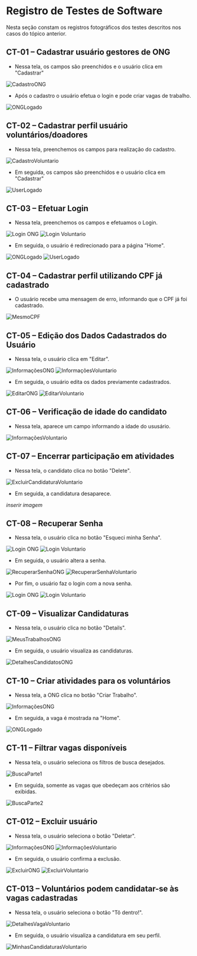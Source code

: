 # Registro de Testes de Software

Nesta seção constam os registros fotográficos dos testes descritos nos casos do tópico anterior.

## CT-01 – Cadastrar usuário gestores de ONG
- Nessa tela, os campos são preenchidos e o usuário clica em "Cadastrar"

![CadastroONG](https://user-images.githubusercontent.com/100412134/203559894-d784dade-8e0c-409b-82be-e0caa9b70cb0.png)

- Após o cadastro o usuário efetua o login e pode criar vagas de trabalho.

![ONGLogado](https://user-images.githubusercontent.com/100412134/203601884-cd9791ed-9563-44ef-9b3f-958a81caf043.png)

## CT-02 – Cadastrar perfil usuário voluntários/doadores
- Nessa tela, preenchemos os campos para realização do cadastro.

![CadastroVoluntario](https://user-images.githubusercontent.com/100412134/203559936-131848d8-b84c-483b-9426-9f309c7da295.png)

- Em seguida, os campos são preenchidos e o usuário clica em "Cadastrar"

![UserLogado](https://user-images.githubusercontent.com/100412134/203601933-1e6bfa55-7b72-4964-b216-c84fcce63958.png)

## CT-03 – Efetuar Login
- Nessa tela, preenchemos os campos e efetuamos o Login.

![Login ONG](https://user-images.githubusercontent.com/100412134/203559687-b4d54d47-a3d9-4904-9405-72d739050fa1.png)
![Login Voluntario](https://user-images.githubusercontent.com/100412134/203559744-5756f2a3-a5de-404c-b2d6-fda28e3d2093.png)

 - Em seguida, o usuário é redirecionado para a página "Home".

![ONGLogado](https://user-images.githubusercontent.com/100412134/203601884-cd9791ed-9563-44ef-9b3f-958a81caf043.png)
![UserLogado](https://user-images.githubusercontent.com/100412134/203601933-1e6bfa55-7b72-4964-b216-c84fcce63958.png)

## CT-04 – Cadastrar perfil utilizando CPF já cadastrado
- O usuário recebe uma mensagem de erro, informando que o CPF já foi cadastrado.

![MesmoCPF](https://user-images.githubusercontent.com/100412134/203601769-28af7794-cf68-4d52-86cd-a03b102d6462.png)

## CT-05 – Edição dos Dados Cadastrados do Usuário
- Nessa tela, o usuário clica em "Editar".

![InformaçõesONG](https://user-images.githubusercontent.com/100412134/203560202-fb3d9ed4-8aff-4a00-9416-0a120efae5e1.png)
![InformaçõesVoluntario](https://user-images.githubusercontent.com/100412134/203560275-cc27278a-4eb2-4273-83be-4f7c886e43d0.png)

- Em seguida, o usuário edita os dados previamente cadastrados.

![EditarONG](https://user-images.githubusercontent.com/100412134/203560430-cf9266a1-48ac-4002-86ad-5fbadd914584.png)
![EditarVoluntario](https://user-images.githubusercontent.com/100412134/203563696-53faf4af-87ec-4a36-9bea-3ebe8f344c4a.png)

## CT-06 – Verificação de idade do candidato
- Nessa tela, aparece um campo informando a idade do ususário.

![InformaçõesVoluntario](https://user-images.githubusercontent.com/100412134/203560275-cc27278a-4eb2-4273-83be-4f7c886e43d0.png)

## CT-07 – Encerrar participação em atividades
- Nessa tela, o candidato clica no botão "Delete".

![ExcluirCandidaturaVoluntario](https://user-images.githubusercontent.com/100412134/203561877-3b692983-d273-42bb-b07f-f2608679132b.png)

- Em seguida, a candidatura desaparece.

*inserir imagem*

## CT-08 – Recuperar Senha
- Nessa tela, o usuário clica no botão "Esqueci minha Senha".

![Login ONG](https://user-images.githubusercontent.com/100412134/203559687-b4d54d47-a3d9-4904-9405-72d739050fa1.png)
![Login Voluntario](https://user-images.githubusercontent.com/100412134/203559744-5756f2a3-a5de-404c-b2d6-fda28e3d2093.png)

- Em seguida, o usuário altera a senha.

![RecuperarSenhaONG](https://user-images.githubusercontent.com/100412134/203560094-79906b81-43c4-4e9a-b818-ae1abf9f3da7.png)
![RecuperarSenhaVoluntario](https://user-images.githubusercontent.com/100412134/203560140-550b99a2-3445-46dc-99f7-9cd89425a4d2.png)

- Por fim, o usuário faz o login com a nova senha.

![Login ONG](https://user-images.githubusercontent.com/100412134/203559687-b4d54d47-a3d9-4904-9405-72d739050fa1.png)
![Login Voluntario](https://user-images.githubusercontent.com/100412134/203559744-5756f2a3-a5de-404c-b2d6-fda28e3d2093.png)

## CT-09 – Visualizar Candidaturas
- Nessa tela, o usuário clica no botão "Details".

![MeusTrabalhosONG](https://user-images.githubusercontent.com/100412134/203562308-4e84e635-0302-4a14-967c-5c8eda057a54.png)

- Em seguida, o usuário visualiza as candidaturas.

![DetalhesCandidatosONG](https://user-images.githubusercontent.com/100412134/203561255-24cf36a2-9833-483f-baba-4d8c052946ce.png)

## CT-10 – Criar atividades para os voluntários
- Nessa tela, a ONG clica no botão "Criar Trabalho".

![InformaçõesONG](https://user-images.githubusercontent.com/100412134/203560202-fb3d9ed4-8aff-4a00-9416-0a120efae5e1.png)

- Em seguida, a vaga é mostrada na "Home".

![ONGLogado](https://user-images.githubusercontent.com/100412134/203601884-cd9791ed-9563-44ef-9b3f-958a81caf043.png)

## CT-11 – Filtrar vagas disponíveis
- Nessa tela, o usuário seleciona os filtros de busca desejados.

![BuscaParte1](https://user-images.githubusercontent.com/100412134/203602157-c295c652-ba56-4d9e-b58e-89f1026ffa9e.png)

- Em seguida, somente as vagas que obedeçam aos critérios são exibidas.

![BuscaParte2](https://user-images.githubusercontent.com/100412134/203602196-38752896-b969-4f1d-b6d4-47d8e06a768e.png)

## CT-012 – Excluir usuário

- Nessa tela, o usuário seleciona o botão "Deletar".

![InformaçõesONG](https://user-images.githubusercontent.com/100412134/203560202-fb3d9ed4-8aff-4a00-9416-0a120efae5e1.png)
![InformaçõesVoluntario](https://user-images.githubusercontent.com/100412134/203560275-cc27278a-4eb2-4273-83be-4f7c886e43d0.png)

- Em seguida, o usuário confirma a exclusão.

![ExcluirONG](https://user-images.githubusercontent.com/100412134/203560533-e6dda27d-cd0a-4c35-b38e-c81819ed066a.png)
![ExcluirVoluntario](https://user-images.githubusercontent.com/100412134/203560632-b475dc57-2070-41a3-b9de-cf57fef720bc.png)

## CT-013 – Voluntários podem candidatar-se às vagas cadastradas
- Nessa tela, o usuário seleciona o botão "Tô dentro!".

![DetalhesVagaVoluntario](https://user-images.githubusercontent.com/100412134/203560908-af65b321-ca5c-402a-92e8-947ba21c53b0.png)

- Em seguida, o usuário visualiza a candidatura em seu perfil.

![MinhasCandidaturasVoluntario](https://user-images.githubusercontent.com/100412134/203561162-aed3e73e-42c1-4261-a32d-730363e1ef52.png)
